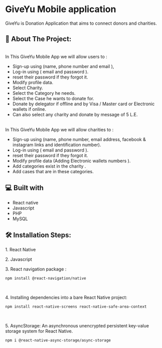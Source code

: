 <h1  id="title">GiveYu Mobile application </h1>

<p id="description">GiveYu is Donation Application that aims to connect donors and charities.</p>

  
  
<h2>🧐 About The Project:</h2>
<br>
In This GiveYu Mobile App we will allow users to :

*   Sign-up using (name, phone number and email ),
*   Log-in using ( email and password ).
*   reset their password if they forgot it.
*   Modify profile data.
*   Select Charity.
*   Select the Category he needs.
*   Select the Case he wants to donate for.
*   Donate by delegator if offline and by Visa / Master card or Electronic wallets if online.
*   Can also select any charity and donate by message of 5 L.E.
<br>
In This GiveYu Mobile App we will allow charities to :

*   Sign-up using (name, phone number, email address, facebook & instagram links and identification number).
*   Log-in using ( email and password ).
*   reset their password if they forgot it.
*   Modify profile data (Adding Electronic wallets numbers ).
*   Add categories exist in the charity .
*   Add cases that are in these categories.



<h2>💻 Built with</h2>


*   React native
*   Javascript
*   PHP
*   MySQL


<h2>🛠️ Installation Steps:</h2>

<p>1. React Native</p>

<p>2. Javascript</p>



<p>3. React navigation package :</p>

```
npm install @react-navigation/native
```
<br>
<p>4. Installing dependencies into a bare React Native project:</p>

```
npm install react-native-screens react-native-safe-area-context
```
<br>
<p>5. AsyncStorage: An asynchronous unencrypted persistent key-value storage system for React Native.</p>

```
npm i @react-native-async-storage/async-storage
```
